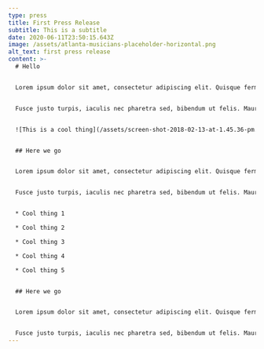 ```yaml
---
type: press
title: First Press Release
subtitle: This is a subtitle
date: 2020-06-11T23:50:15.643Z
image: /assets/atlanta-musicians-placeholder-horizontal.png
alt_text: first press release
content: >-
  # Hello


  Lorem ipsum dolor sit amet, consectetur adipiscing elit. Quisque fermentum aliquam dui. Nam in nunc id orci mollis lacinia non eu dui. Donec dapibus, risus sed feugiat ultrices, quam nibh aliquam nulla, et ullamcorper tellus enim vel quam. Praesent sit amet tincidunt magna, sit amet fringilla felis. Etiam tincidunt tellus tortor, sit amet finibus orci hendrerit non. Mauris facilisis sollicitudin blandit. Sed porttitor lorem ut malesuada convallis. In dictum pulvinar nibh ac dignissim. Praesent molestie sit amet massa in egestas. Vestibulum suscipit massa a magna viverra ultrices. Curabitur accumsan mauris felis, eget aliquam quam consectetur id.


  Fusce justo turpis, iaculis nec pharetra sed, bibendum ut felis. Mauris et blandit sem. Curabitur ligula sapien, egestas sed fermentum vitae, pretium eu eros. Suspendisse consectetur lectus eros, et rhoncus sem accumsan at. Proin accumsan nisl non viverra congue. Orci varius natoque penatibus et magnis dis parturient montes, nascetur ridiculus mus. Nam finibus lacus vel mi condimentum, vel ornare sem mollis. Quisque gravida enim quis urna tristique aliquam nec ac nisl. Etiam cursus mattis augue eu cursus. Cras efficitur ante vitae enim eleifend, non scelerisque elit posuere. Suspendisse non orci bibendum, volutpat leo vel, condimentum leo. Maecenas id ipsum at eros lacinia imperdiet nec vel dui. Fusce ut tempor mauris, eget fermentum orci. Pellentesque ex ipsum, tempus imperdiet bibendum vel, porta a odio. Fusce eu dignissim quam.


  ![This is a cool thing](/assets/screen-shot-2018-02-13-at-1.45.36-pm.png "Meme Of Code")


  ## Here we go


  Lorem ipsum dolor sit amet, consectetur adipiscing elit. Quisque fermentum aliquam dui. Nam in nunc id orci mollis lacinia non eu dui. Donec dapibus, risus sed feugiat ultrices, quam nibh aliquam nulla, et ullamcorper tellus enim vel quam. Praesent sit amet tincidunt magna, sit amet fringilla felis. Etiam tincidunt tellus tortor, sit amet finibus orci hendrerit non. Mauris facilisis sollicitudin blandit. Sed porttitor lorem ut malesuada convallis. In dictum pulvinar nibh ac dignissim. Praesent molestie sit amet massa in egestas. Vestibulum suscipit massa a magna viverra ultrices. Curabitur accumsan mauris felis, eget aliquam quam consectetur id.


  Fusce justo turpis, iaculis nec pharetra sed, bibendum ut felis. Mauris et blandit sem. Curabitur ligula sapien, egestas sed fermentum vitae, pretium eu eros. Suspendisse consectetur lectus eros, et rhoncus sem accumsan at. Proin accumsan nisl non viverra congue. Orci varius natoque penatibus et magnis dis parturient montes, nascetur ridiculus mus. Nam finibus lacus vel mi condimentum, vel ornare sem mollis. Quisque gravida enim quis urna tristique aliquam nec ac nisl. Etiam cursus mattis augue eu cursus. Cras efficitur ante vitae enim eleifend, non scelerisque elit posuere. Suspendisse non orci bibendum, volutpat leo vel, condimentum leo. Maecenas id ipsum at eros lacinia imperdiet nec vel dui. Fusce ut tempor mauris, eget fermentum orci. Pellentesque ex ipsum, tempus imperdiet bibendum vel, porta a odio. Fusce eu dignissim quam.


  * Cool thing 1

  * Cool thing 2

  * Cool thing 3

  * Cool thing 4

  * Cool thing 5


  ## Here we go


  Lorem ipsum dolor sit amet, consectetur adipiscing elit. Quisque fermentum aliquam dui. Nam in nunc id orci mollis lacinia non eu dui. Donec dapibus, risus sed feugiat ultrices, quam nibh aliquam nulla, et ullamcorper tellus enim vel quam. Praesent sit amet tincidunt magna, sit amet fringilla felis. Etiam tincidunt tellus tortor, sit amet finibus orci hendrerit non. Mauris facilisis sollicitudin blandit. Sed porttitor lorem ut malesuada convallis. In dictum pulvinar nibh ac dignissim. Praesent molestie sit amet massa in egestas. Vestibulum suscipit massa a magna viverra ultrices. Curabitur accumsan mauris felis, eget aliquam quam consectetur id.


  Fusce justo turpis, iaculis nec pharetra sed, bibendum ut felis. Mauris et blandit sem. Curabitur ligula sapien, egestas sed fermentum vitae, pretium eu eros. Suspendisse consectetur lectus eros, et rhoncus sem accumsan at. Proin accumsan nisl non viverra congue. Orci varius natoque penatibus et magnis dis parturient montes, nascetur ridiculus mus. Nam finibus lacus vel mi condimentum, vel ornare sem mollis. Quisque gravida enim quis urna tristique aliquam nec ac nisl. Etiam cursus mattis augue eu cursus. Cras efficitur ante vitae enim eleifend, non scelerisque elit posuere. Suspendisse non orci bibendum, volutpat leo vel, condimentum leo. Maecenas id ipsum at eros lacinia imperdiet nec vel dui. Fusce ut tempor mauris, eget fermentum orci. Pellentesque ex ipsum, tempus imperdiet bibendum vel, porta a odio. Fusce eu dignissim quam.
---
```

